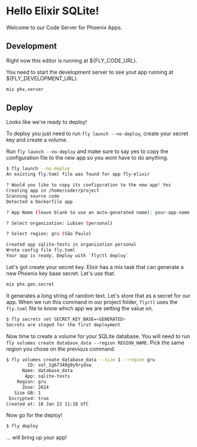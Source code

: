 # Hello Elixir SQLite!

Welcome to our Code Server for Phoenix Apps.

## Development

Right now this editor is running at ${FLY_CODE_URL}.

You need to start the development server to see yout app running at ${FLY_DEVELOPMENT_URL}.

```sh
mix phx.server
```

## Deploy

Looks like we're ready to deploy!

To deploy you just need to run `fly launch --no-deploy`, create your secret key and create a volume.

Run `fly launch --no-deploy` and make sure to say yes to copy the configuration file
to the new app so you wont have to do anything.

```sh
$ fly launch --no-deploy
An existing fly.toml file was found for app fly-elixir

? Would you like to copy its configuration to the new app? Yes
Creating app in /home/coder/project
Scanning source code
Detected a Dockerfile app

? App Name (leave blank to use an auto-generated name): your-app-name

? Select organization: Lubien (personal)

? Select region: gru (São Paulo)

Created app sqlite-tests in organization personal
Wrote config file fly.toml
Your app is ready. Deploy with `flyctl deploy`
```

Let's got create your secret key. Elixir has a mix task that can generate a new
Phoenix key base secret. Let's use that.

```bash
mix phx.gen.secret
```

It generates a long string of random text. Let's store that as a secret for our app.
When we run this command in our project folder, `flyctl` uses the `fly.toml`
file to know which app we are setting the value on.

```sh
$ fly secrets set SECRET_KEY_BASE=<GENERATED>
Secrets are staged for the first deployment
```

Now time to create a volume for your SQLite database. You will need to run
`fly volumes create database_data --region REGION_NAME`. Pick the same region
you chose on the previous command.

```sh
$ fly volumes create database_data --size 1 --region gru
        ID: vol_1g67340g9y9rydxw
      Name: database_data
       App: sqlite-tests
    Region: gru
      Zone: 2824
   Size GB: 1
 Encrypted: true
Created at: 18 Jan 22 11:18 UTC
```

Now go for the deploy!

```sh
$ fly deploy
```

... will bring up your app!
